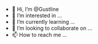 - 👋 Hi, I’m @Gustline
- 👀 I’m interested in ...
- 🌱 I’m currently learning ...
- 💞️ I’m looking to collaborate on ...
- 📫 How to reach me ...

<!---
Gustline/Gustline is a ✨ special ✨ repository because its `README.md` (this file) appears on your GitHub profile.
You can click the Preview link to take a look at your changes.
--->
